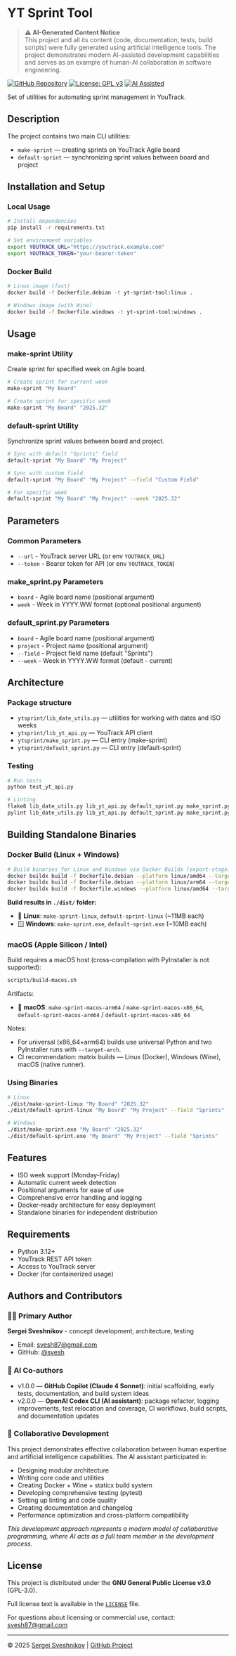 # YT Sprint Tool

> **⚠️ AI-Generated Content Notice**  
> This project and all its content (code, documentation, tests, build scripts)
> were fully generated using artificial intelligence tools. The project
> demonstrates modern AI-assisted development capabilities and serves as an
> example of human-AI collaboration in software engineering.

[![GitHub Repository](https://img.shields.io/badge/GitHub-Repository-blue?logo=github)](https://github.com/svesh/yt-sprint-tool/)
[![License: GPL v3](https://img.shields.io/badge/License-GPLv3-blue.svg)](https://www.gnu.org/licenses/gpl-3.0)
[![AI Assisted](https://img.shields.io/badge/AI-Assisted-purple?logo=openai)](https://github.com/svesh/yt-sprint-tool/)

Set of utilities for automating sprint management in YouTrack.

## Description

The project contains two main CLI utilities:

- `make-sprint` — creating sprints on YouTrack Agile board
- `default-sprint` — synchronizing sprint values between board and project

## Installation and Setup

### Local Usage

```bash
# Install dependencies
pip install -r requirements.txt

# Set environment variables
export YOUTRACK_URL="https://youtrack.example.com"
export YOUTRACK_TOKEN="your-bearer-token"
```

### Docker Build

```bash
# Linux image (fast)
docker build -f Dockerfile.debian -t yt-sprint-tool:linux .

# Windows image (with Wine)
docker build -f Dockerfile.windows -t yt-sprint-tool:windows .
```

## Usage

### make-sprint Utility

Create sprint for specified week on Agile board.

```bash
# Create sprint for current week
make-sprint "My Board"

# Create sprint for specific week
make-sprint "My Board" "2025.32"
```

### default-sprint Utility

Synchronize sprint values between board and project.

```bash
# Sync with default "Sprints" field
default-sprint "My Board" "My Project"

# Sync with custom field
default-sprint "My Board" "My Project" --field "Custom Field"

# For specific week
default-sprint "My Board" "My Project" --week "2025.32"
```

## Parameters

### Common Parameters

- `--url` - YouTrack server URL (or env `YOUTRACK_URL`)
- `--token` - Bearer token for API (or env `YOUTRACK_TOKEN`)

### make_sprint.py Parameters

- `board` - Agile board name (positional argument)
- `week` - Week in YYYY.WW format (optional positional argument)

### default_sprint.py Parameters

- `board` - Agile board name (positional argument)
- `project` - Project name (positional argument)
- `--field` - Project field name (default "Sprints")
- `--week` - Week in YYYY.WW format (default - current)

## Architecture

### Package structure

- `ytsprint/lib_date_utils.py` — utilities for working with dates and ISO weeks
- `ytsprint/lib_yt_api.py` — YouTrack API client
- `ytsprint/make_sprint.py` — CLI entry (make-sprint)
- `ytsprint/default_sprint.py` — CLI entry (default-sprint)

### Testing

```bash
# Run tests
python test_yt_api.py

# Linting
flake8 lib_date_utils.py lib_yt_api.py default_sprint.py make_sprint.py test_yt_api.py
pylint lib_date_utils.py lib_yt_api.py default_sprint.py make_sprint.py test_yt_api.py
```

## Building Standalone Binaries

### Docker Build (Linux + Windows)

```bash
# Build binaries for Linux and Windows via Docker Buildx (export-stage)
docker buildx build -f Dockerfile.debian --platform linux/amd64 --target export-stage --output type=local,dest=dist .
docker buildx build -f Dockerfile.debian --platform linux/arm64 --target export-stage --output type=local,dest=dist .
docker buildx build -f Dockerfile.windows --platform linux/amd64 --target export-stage --output type=local,dest=dist .
```

**Build results in `./dist/` folder:**

- 🐧 **Linux**: `make-sprint-linux`, `default-sprint-linux` (~11MB each)
- 🪟 **Windows**: `make-sprint.exe`, `default-sprint.exe` (~10MB each)

### macOS (Apple Silicon / Intel)

Build requires a macOS host (cross-compilation with PyInstaller is not supported):

```bash
scripts/build-macos.sh
```

Artifacts:

- 🍎 **macOS**: `make-sprint-macos-arm64` / `make-sprint-macos-x86_64`, `default-sprint-macos-arm64` / `default-sprint-macos-x86_64`

Notes:

- For universal (x86_64+arm64) builds use universal Python and two PyInstaller runs with `--target-arch`.
- CI recommendation: matrix builds — Linux (Docker), Windows (Wine), macOS (native runner).

### Using Binaries

```bash
# Linux
./dist/make-sprint-linux "My Board" "2025.32"
./dist/default-sprint-linux "My Board" "My Project" --field "Sprints"

# Windows
./dist/make-sprint.exe "My Board" "2025.32"
./dist/default-sprint.exe "My Board" "My Project" --field "Sprints"
```

## Features

- ISO week support (Monday-Friday)
- Automatic current week detection
- Positional arguments for ease of use
- Comprehensive error handling and logging
- Docker-ready architecture for easy deployment
- Standalone binaries for independent distribution

## Requirements

- Python 3.12+
- YouTrack REST API token
- Access to YouTrack server
- Docker (for containerized usage)

## Authors and Contributors

### 👨‍💻 Primary Author

**Sergei Sveshnikov** - concept development, architecture, testing

- Email: [svesh87@gmail.com](mailto:svesh87@gmail.com)
- GitHub: [@svesh](https://github.com/svesh)

### 🤖 AI Co-authors

- v1.0.0 — **GitHub Copilot (Claude 4 Sonnet)**: initial scaffolding, early tests, documentation, and build system ideas
- v2.0.0 — **OpenAI Codex CLI (AI assistant)**: package refactor, logging improvements, test relocation and coverage, CI workflows, build scripts, and documentation updates

### 🤝 Collaborative Development

This project demonstrates effective collaboration between human expertise and artificial intelligence capabilities. The AI assistant participated in:

- Designing modular architecture
- Writing core code and utilities
- Creating Docker + Wine + staticx build system
- Developing comprehensive testing (pytest)
- Setting up linting and code quality
- Creating documentation and changelog
- Performance optimization and cross-platform compatibility

*This development approach represents a modern model of collaborative programming, where AI acts as a full team member in the development process.*

## License

This project is distributed under the **GNU General Public License v3.0** (GPL-3.0).

Full license text is available in the [`LICENSE`](LICENSE) file.

For questions about licensing or commercial use, contact: [svesh87@gmail.com](mailto:svesh87@gmail.com)

---

© 2025 [Sergei Sveshnikov](mailto:svesh87@gmail.com) | [GitHub Project](https://github.com/svesh/yt-sprint-tool/)
